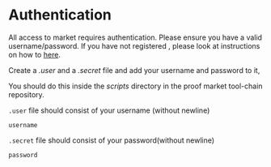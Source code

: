 # Authentication

All access to market requires authentication. Please ensure you have a valid username/password. If you have not registered , please look at instructions on how to [here](../../market/front-end.md#new-user-signup).

Create a _.user_ and a _.secret_ file and add your username and password to it,&#x20;

You should do this inside the _scripts_ directory in the proof market tool-chain repository.

`.user` file should consist of your username (without newline)

```
username
```

`.secret` file should consist of your password(without newline)

```
password
```

